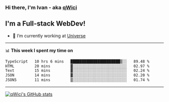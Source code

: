 ### Hi there, I'm Ivan - aka [qWici][website]

## I'm a Full-stack WebDev!
- 🔭 I’m currently working at [Universe][universe]

---

📊 **This week I spent my time on**
<!--START_SECTION:waka-->

```txt
TypeScript   10 hrs 6 mins   ██████████████████████▒░░   89.48 %
HTML         20 mins         ▓░░░░░░░░░░░░░░░░░░░░░░░░   02.97 %
Text         15 mins         ▓░░░░░░░░░░░░░░░░░░░░░░░░   02.24 %
JSON         14 mins         ▓░░░░░░░░░░░░░░░░░░░░░░░░   02.20 %
JSON5        11 mins         ▒░░░░░░░░░░░░░░░░░░░░░░░░   01.74 %
```

<!--END_SECTION:waka-->

---

[![qWici's GitHub stats](https://github-readme-stats.vercel.app/api?username=qWici)](https://github.com/qWici/github-readme-stats)

[website]: https://devkucher.com
[twitter]: https://twitter.com/KucherDev
[linkedin]: https://www.linkedin.com/in/ivankucher
[universe]: https://universeapps.limited
